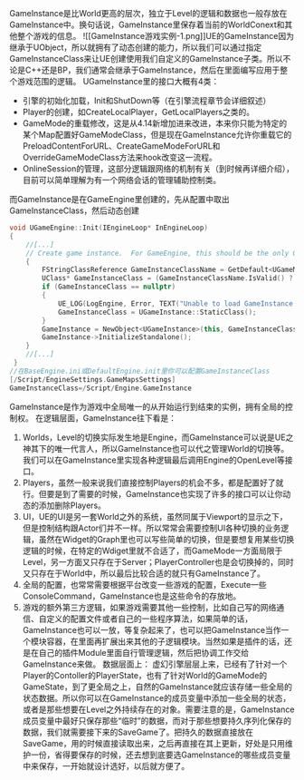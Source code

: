 GameInstance是比World更高的层次，独立于Level的逻辑和数据也一般存放在GameInstance中。换句话说，GameInstance里保存着当前的WorldConext和其他整个游戏的信息。
![[GameInstance游戏实例-1.png]]UE的GameInstance因为继承于UObject，所以就拥有了动态创建的能力，所以我们可以通过指定GameInstanceClass来让UE创建使用我们自定义的GameInstance子类。所以不论是C++还是BP，我们通常会继承于GameInstance，然后在里面编写应用于整个游戏范围的逻辑。
UGameInstance里的接口大概有4类：
- 引擎的初始化加载，Init和ShutDown等（在引擎流程章节会详细叙述）
- Player的创建，如CreateLocalPlayer，GetLocalPlayers之类的。
- GameMode的重载修改，这是从4.14新增加进来改进，本来你只能为特定的某个Map配置好GameModeClass，但是现在GameInstance允许你重载它的PreloadContentForURL、CreateGameModeForURL和OverrideGameModeClass方法来hook改变这一流程。
- OnlineSession的管理，这部分逻辑跟网络的机制有关（到时候再详细介绍），目前可以简单理解为有一个网络会话的管理辅助控制类。

而GameInstance是在GameEngine里创建的，先从配置中取出GameInstanceClass，然后动态创建
```cpp
void UGameEngine::Init(IEngineLoop* InEngineLoop)
{
    //[...]
	// Create game instance.  For GameEngine, this should be the only GameInstance that ever gets created.
	{
		FStringClassReference GameInstanceClassName = GetDefault<UGameMapsSettings>()->GameInstanceClass;
		UClass* GameInstanceClass = (GameInstanceClassName.IsValid() ? LoadObject<UClass>(NULL, *GameInstanceClassName.ToString()) : UGameInstance::StaticClass());
		if (GameInstanceClass == nullptr)
		{
			UE_LOG(LogEngine, Error, TEXT("Unable to load GameInstance Class '%s'. Falling back to generic UGameInstance."), *GameInstanceClassName.ToString());
			GameInstanceClass = UGameInstance::StaticClass();
		}
		GameInstance = NewObject<UGameInstance>(this, GameInstanceClass);
		GameInstance->InitializeStandalone();
	}
	//[...]
 }
//在BaseEngine.ini或DefaultEngine.init里你可以配置GameInstanceClass
[/Script/EngineSettings.GameMapsSettings]
GameInstanceClass=/Script/Engine.GameInstance
```

GameInstance是作为游戏中全局唯一的从开始运行到结束的实例，拥有全局的控制权。
在逻辑层面，GameInstance往下看是：  
1. Worlds，Level的切换实际发生地是Engine，而GameInstance可以说是UE之神其下的唯一代言人，所以GameInstance也可以代之管理World的切换等。我们可以在GameInstance里实现各种逻辑最后调用Engine的OpenLevel等接口。  
2. Players，虽然一般来说我们直接控制Players的机会不多，都是配置好了就行。但要是到了需要的时候，GameInstance也实现了许多的接口可以让你动态的添加删除Players。  
3. UI，UE的UI是另一套World之外的系统，虽然同属于Viewport的显示之下，但是控制结构跟Actor们并不一样。所以常常会需要控制UI各种切换的业务逻辑，虽然在Widget的Graph里也可以写些简单的切换，但是要想复用某些切换逻辑的时候，在特定的Wdiget里就不合适了，而GameMode一方面局限于Level，另一方面又只存在于Server；PlayerController也是会切换掉的，同时又只存在于World中，所以最后比较合适的就只有GameInstance了。  
4. 全局的配置，也常常需要根据平台改变一些游戏的配置，Execute一些ConsoleCommand，GameInstance也是这些命令的存放地。  
5. 游戏的额外第三方逻辑，如果游戏需要其他一些控制，比如自己写的网络通信、自定义的配置文件或者自己的一些程序算法，如果简单的话，GameInstance也可以一放，等复杂起来了，也可以把GameInstance当作一个模块容器，在里面再扩展出来其他的子逻辑模块。当然如果是插件的话，还是在自己的插件Module里面自行管理逻辑，然后把协调工作交给GameInstance来做。
数据层面上：
虚幻引擎层层上来，已经有了针对一个Player的Contoller的PlayerState，也有了针对World的GameMode的GameState，到了更全局之上，自然的GameInstance就应该存储一些全局的状态数据。所以你可以在GameInstance的成员变量中添加一些全局的状态，或者是那些想要在Level之外持续存在的对象。需要注意的是，GameInstance成员变量中最好只保存那些“临时”的数据，而对于那些想要持久序列化保存的数据，我们就需要接下来的SaveGame了。把持久的数据直接放在SaveGame，用的时候直接读取出来，之后再直接在其上更新，好处是只用维护一份，省得要保存的时候，还去想到底要选GameInstance的哪些成员变量中来保存，一开始就设计选好，以后就方便了。